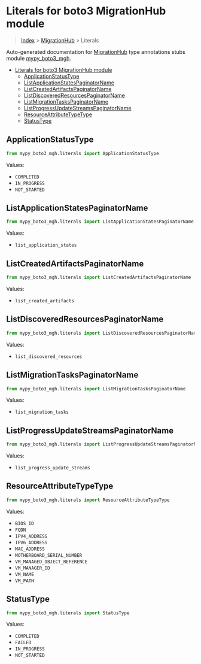 # Literals for boto3 MigrationHub module

> [Index](..) > [MigrationHub](.) > Literals

Auto-generated documentation for
[MigrationHub](https://boto3.amazonaws.com/v1/documentation/api/1.17.73/reference/services/mgh.html#MigrationHub)
type annotations stubs module
[mypy_boto3_mgh](https://pypi.org/project/mypy-boto3-mgh/).

- [Literals for boto3 MigrationHub module](#literals-for-boto3-migrationhub-module)
  - [ApplicationStatusType](#applicationstatustype)
  - [ListApplicationStatesPaginatorName](#listapplicationstatespaginatorname)
  - [ListCreatedArtifactsPaginatorName](#listcreatedartifactspaginatorname)
  - [ListDiscoveredResourcesPaginatorName](#listdiscoveredresourcespaginatorname)
  - [ListMigrationTasksPaginatorName](#listmigrationtaskspaginatorname)
  - [ListProgressUpdateStreamsPaginatorName](#listprogressupdatestreamspaginatorname)
  - [ResourceAttributeTypeType](#resourceattributetypetype)
  - [StatusType](#statustype)

## ApplicationStatusType

```python
from mypy_boto3_mgh.literals import ApplicationStatusType
```

Values:

- `COMPLETED`
- `IN_PROGRESS`
- `NOT_STARTED`

## ListApplicationStatesPaginatorName

```python
from mypy_boto3_mgh.literals import ListApplicationStatesPaginatorName
```

Values:

- `list_application_states`

## ListCreatedArtifactsPaginatorName

```python
from mypy_boto3_mgh.literals import ListCreatedArtifactsPaginatorName
```

Values:

- `list_created_artifacts`

## ListDiscoveredResourcesPaginatorName

```python
from mypy_boto3_mgh.literals import ListDiscoveredResourcesPaginatorName
```

Values:

- `list_discovered_resources`

## ListMigrationTasksPaginatorName

```python
from mypy_boto3_mgh.literals import ListMigrationTasksPaginatorName
```

Values:

- `list_migration_tasks`

## ListProgressUpdateStreamsPaginatorName

```python
from mypy_boto3_mgh.literals import ListProgressUpdateStreamsPaginatorName
```

Values:

- `list_progress_update_streams`

## ResourceAttributeTypeType

```python
from mypy_boto3_mgh.literals import ResourceAttributeTypeType
```

Values:

- `BIOS_ID`
- `FQDN`
- `IPV4_ADDRESS`
- `IPV6_ADDRESS`
- `MAC_ADDRESS`
- `MOTHERBOARD_SERIAL_NUMBER`
- `VM_MANAGED_OBJECT_REFERENCE`
- `VM_MANAGER_ID`
- `VM_NAME`
- `VM_PATH`

## StatusType

```python
from mypy_boto3_mgh.literals import StatusType
```

Values:

- `COMPLETED`
- `FAILED`
- `IN_PROGRESS`
- `NOT_STARTED`
